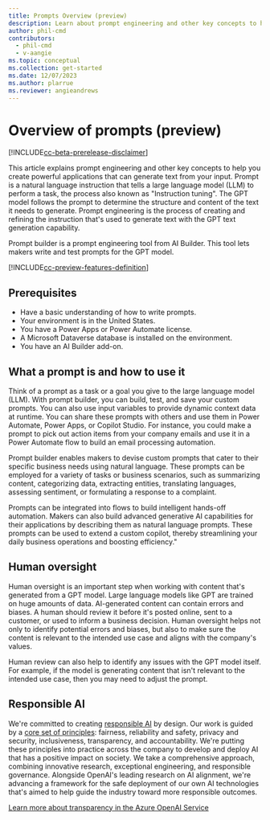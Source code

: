 ```yaml
---
title: Prompts Overview (preview)
description: Learn about prompt engineering and other key concepts to help you create powerful applications that can generate text from your input.
author: phil-cmd
contributors:
  - phil-cmd
  - v-aangie
ms.topic: conceptual
ms.collection: get-started
ms.date: 12/07/2023
ms.author: plarrue
ms.reviewer: angieandrews
---
```


# Overview of prompts (preview)

[!INCLUDE[cc-beta-prerelease-disclaimer](./includes/cc-beta-prerelease-disclaimer.md)]

This article explains prompt engineering and other key concepts to help you create powerful applications that can generate text from your input. Prompt is a natural language instruction that tells a large language model (LLM) to perform a task, the process also known as "Instruction tuning". The GPT model follows the prompt to determine the structure and content of the text it needs to generate. Prompt engineering is the process of creating and refining the instruction  that's used to generate text with the GPT text generation capability.

Prompt builder is a prompt engineering tool from AI Builder. This tool lets makers write and test prompts for the GPT model.

[!INCLUDE[cc-preview-features-definition](./includes/cc-preview-features-definition.md)]

## Prerequisites

- Have a basic understanding of how to write prompts.
- Your environment is in the United States.
- You have a Power Apps or Power Automate license.
- A Microsoft Dataverse database is installed on the environment.
- You have an AI Builder add-on. 

## What a prompt is and how to use it

Think of a prompt as a task or a goal you give to the large language model (LLM). With prompt builder, you can build, test, and save your custom prompts. You can also use input variables to provide dynamic context data at runtime. You can share these prompts with others and use them in Power Automate, Power Apps, or Copilot Studio. For instance, you could make a prompt to pick out action items from your company emails and use it in a Power Automate flow to build an email processing automation.

Prompt builder enables makers to devise custom prompts that cater to their specific business needs using natural language. These prompts can be employed for a variety of tasks or business scenarios, such as summarizing content, categorizing data, extracting entities, translating languages, assessing sentiment, or formulating a response to a complaint.

Prompts can be integrated into flows to build intelligent hands-off automation. Makers can also build advanced generative AI capabilities for their applications by describing them as natural language prompts. These prompts can be used to extend a custom copilot, thereby streamlining your daily business operations and boosting efficiency."

## Human oversight

Human oversight is an important step when working with content that's generated from a GPT model. Large language models like GPT are trained on huge amounts of data. AI-generated content can contain errors and biases. A human should review it before it's posted online, sent to a customer, or used to inform a business decision. Human oversight helps not only to identify potential errors and biases, but also to make sure the content is relevant to the intended use case and aligns with the company's values.

Human review can also help to identify any issues with the GPT model itself. For example, if the model is generating content that isn't relevant to the intended use case, then you may need to adjust the prompt.

## Responsible AI

We're committed to creating [responsible AI](https://blogs.microsoft.com/on-the-issues/2023/02/02/responsible-ai-chatgpt-artificial-intelligence/) by design. Our work is guided by a [core set of principles](https://www.microsoft.com/ai/responsible-ai): fairness, reliability and safety, privacy and security, inclusiveness, transparency, and accountability. We're putting these principles into practice across the company to develop and deploy AI that has a positive impact on society. We take a comprehensive approach, combining innovative research, exceptional engineering, and responsible governance. Alongside OpenAI's leading research on AI alignment, we're advancing a framework for the safe deployment of our own AI technologies that's aimed to help guide the industry toward more responsible outcomes.

[Learn more about transparency in the Azure OpenAI Service](/legal/cognitive-services/openai/transparency-note?context=%2Fazure%2Fcognitive-services%2Fopenai%2Fcontext%2Fcontext)


